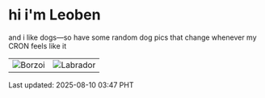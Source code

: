 # hi i'm Leoben

and i like dogs—so have some random dog pics that change whenever my CRON feels like it

|  |  |
|--------|----------|
| ![Borzoi](https://random-dog-vercel.vercel.app/api/random-borzoi?v=1754768852) | ![Labrador](https://random-dog-vercel.vercel.app/api/random-labrador?v=1754768852) |

Last updated: 2025-08-10 03:47 PHT
